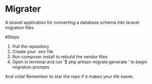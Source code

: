 # Migrater
 A laravel application for converting a database schema into laravel migration files

#Steps
1. Pull the repository
2. Create your .env file
3. Run composer install to rebuild the vendor files
4. Open in terminal and run '$ php artisan migrate:generate ' to begin migration prompts

And voila! Remember to star the repo if it makes your life easier.
